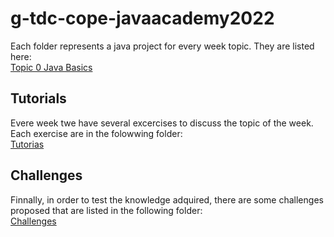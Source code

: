 # g-tdc-cope-javaacademy2022

Each folder represents a java project for every week topic. They are listed here:\
[Topic 0 Java Basics](https://github.com/mateo-tavera/g-tdc-cope-javaacademy2022/tree/main/Topic%200_Introduction/ExercisesOnJavaBasics)

## Tutorials
Evere week twe have several excercises to discuss the topic of the week. Each exercise are in the folowwing folder:\
[Tutorias](https://github.com/mateo-tavera/g-tdc-cope-javaacademy2022/tree/main/Tutorias)


## Challenges
Finnally, in order to test the knowledge adquired, there are some challenges proposed that are listed in the following folder:\
[Challenges](https://github.com/mateo-tavera/g-tdc-cope-javaacademy2022/tree/main/Challenge)
